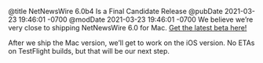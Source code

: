 @title NetNewsWire 6.0b4 Is a Final Candidate Release
@pubDate 2021-03-23 19:46:01 -0700
@modDate 2021-03-23 19:46:01 -0700
We believe we’re very close to shipping NetNewsWire 6.0 for Mac. [Get the latest beta here!](https://nnw.ranchero.com/2021/03/23/netnewswire-b-for.html)

After we ship the Mac version, we’ll get to work on the iOS version. No ETAs on TestFlight builds, but that will be our next step.
